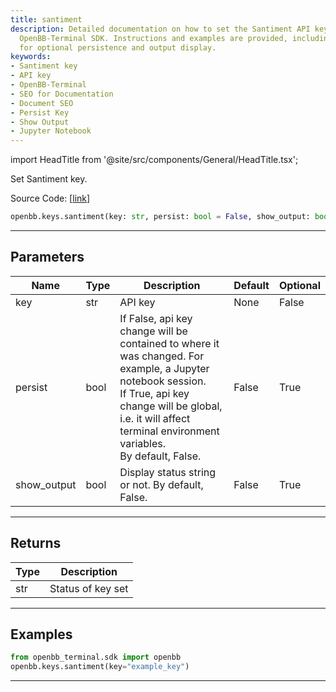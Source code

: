 ```yaml
---
title: santiment
description: Detailed documentation on how to set the Santiment API key using the
  OpenBB-Terminal SDK. Instructions and examples are provided, including parameters
  for optional persistence and output display.
keywords:
- Santiment key
- API key
- OpenBB-Terminal
- SEO for Documentation
- Document SEO
- Persist Key
- Show Output
- Jupyter Notebook
---
```


import HeadTitle from '@site/src/components/General/HeadTitle.tsx';

<HeadTitle title="keys.santiment - Reference | OpenBB SDK Docs" />

Set Santiment key.

Source Code: [[link](https://github.com/OpenBB-finance/OpenBB/tree/main/openbb_terminal/keys_model.py#L2335)]

```python
openbb.keys.santiment(key: str, persist: bool = False, show_output: bool = False)
```

---

## Parameters

| Name | Type | Description | Default | Optional |
| ---- | ---- | ----------- | ------- | -------- |
| key | str | API key | None | False |
| persist | bool | If False, api key change will be contained to where it was changed. For example, a Jupyter notebook session.<br/>If True, api key change will be global, i.e. it will affect terminal environment variables.<br/>By default, False. | False | True |
| show_output | bool | Display status string or not. By default, False. | False | True |


---

## Returns

| Type | Description |
| ---- | ----------- |
| str | Status of key set |
---

## Examples

```python
from openbb_terminal.sdk import openbb
openbb.keys.santiment(key="example_key")
```

---
